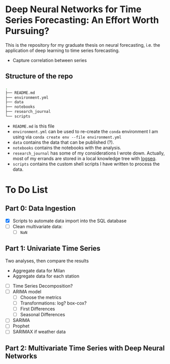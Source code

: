 # Deep Neural Networks for Time Series Forecasting: An Effort Worth Pursuing?

This is the repository for my graduate thesis on neural forecasting, i.e. the application of deep learning to time series forecasting.

* Capture correlation between series 

## Structure of the repo

```bash
.
├── README.md
├── environment.yml
├── data
├── notebooks
├── research_journal
└── scripts
```

* `README.md` is this file
* `environment.yml` can be used to re-create the `conda` environment I am using via `conda create env --file environment.yml`
* `data` contains the data that can be published (?).
* `notebooks` contains the notebooks with the analysis.
* `research_journal` has some of my considerations I wrote down. Actually, most of my errands are stored in a local knowledge tree with [logseq](https://github.com/logseq/logseq).
* `scripts` contains the custom shell scripts I have written to process the data.


# To Do List

## Part 0: Data Ingestion

- [x] Scripts to automate data import into the SQL database
- [ ] Clean multivariate data:
  - [ ] `NaN`

## Part 1: Univariate Time Series

Two analyses, then compare the results

* Aggregate data for Milan
* Aggregate data for each station

- [ ] Time Series Decomposition?
- [ ] ARIMA model
  - [ ] Choose the metrics
  - [ ] Transformations: log? box-cox?
  - [ ] First Differences
  - [ ] Seasonal Differences
- [ ] SARIMA
- [ ] Prophet
- [ ] SARIMAX if weather data

## Part 2: Multivariate Time Series with Deep Neural Networks